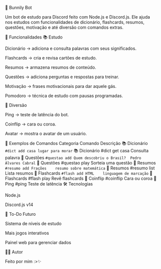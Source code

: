 🤖 Bunnily Bot

Um bot de estudo para Discord feito com Node.js e Discord.js.
Ele ajuda nos estudos com funcionalidades de dicionário, flashcards, resumos, questões, motivação e até diversão com comandos extras.

🚀 Funcionalidades
📚 Estudo

Dicionário → adiciona e consulta palavras com seus significados.

Flashcards → cria e revisa cartões de estudo.

Resumos → armazena resumos de conteúdo.

Questões → adiciona perguntas e respostas para treinar.

Motivação → frases motivacionais para dar aquele gás.

Pomodoro → técnica de estudo com pausas programadas.

🎉 Diversão

Ping → teste de latência do bot.

Coinflip → cara ou coroa.

Avatar → mostra o avatar de um usuário.

📖 Exemplos de Comandos
Categoria	Comando	Descrição
📚 Dicionário	`#dict add casa	lugar para morar`
📚 Dicionário	#dict get casa	Consulta palavra
📝 Questões	`#questao add Quem descobriu o Brasil?	Pedro Álvares Cabral`
📝 Questões	#questao play	Sorteia uma questão
📘 Resumos	`#resumo add Frações	resumo sobre matemática`
📘 Resumos	#resumo list	Lista resumos
🎯 Flashcards	`#flash add HTML	linguagem de marcação`
🎯 Flashcards	#flash play	Revê flashcards
🎉 Coinflip	#coinflip	Cara ou coroa
🎉 Ping	#ping	Teste de latência
🛠️ Tecnologias

Node.js

Discord.js v14

📌 To-Do Futuro

 Sistema de níveis de estudo

 Mais jogos interativos

 Painel web para gerenciar dados

👨‍💻 Autor

Feito por mim :>✨